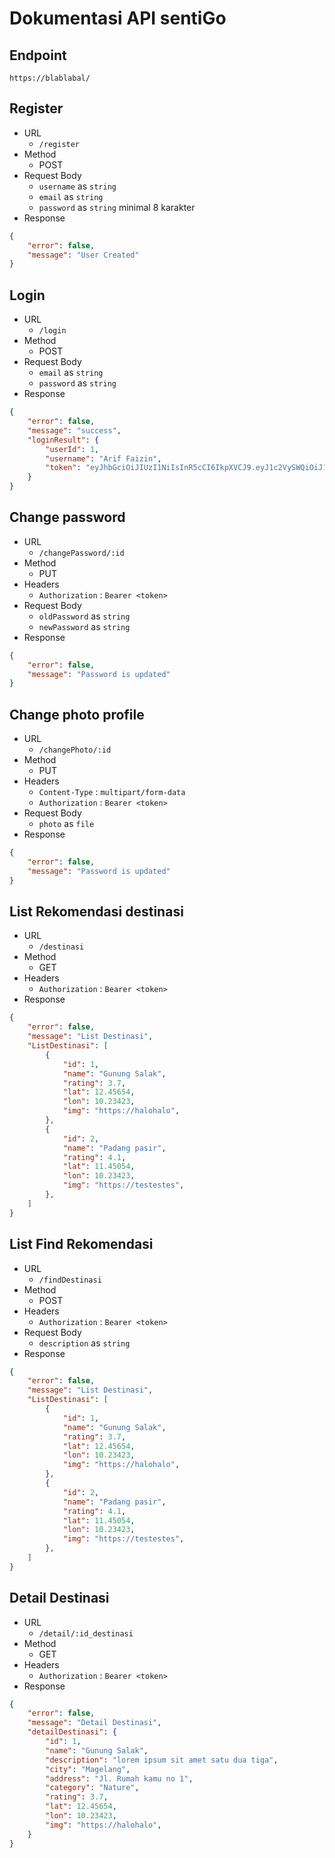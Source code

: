 # Dokumentasi API sentiGo

## Endpoint
```
https://blablabal/
```

## Register
* URL
    - ```/register```
* Method
    - POST
* Request Body
    - ``username`` as ``string``
    - ``email`` as ``string``
    - ``password`` as ``string`` minimal 8 karakter
* Response
```json
{
    "error": false,
    "message": "User Created"
}
```

## Login
* URL
    - ```/login```
* Method
    - POST
* Request Body
    - ``email`` as ``string``
    - ``password`` as ``string``
* Response
```json
{
    "error": false,
    "message": "success",
    "loginResult": {
        "userId": 1,
        "username": "Arif Faizin",
        "token": "eyJhbGciOiJIUzI1NiIsInR5cCI6IkpXVCJ9.eyJ1c2VySWQiOiJ1c2VyLXlqNXBjX0xBUkNfQWdLNjEiLCJpYXQiOjE2NDE3OTk5NDl9.flEMaQ7zsdYkxuyGbiXjEDXO8kuDTcI__3UjCwt6R_I"
    }
}
```

## Change password
* URL
    - ```/changePassword/:id```
* Method
    - PUT
* Headers
    - ``Authorization`` : ``Bearer <token>``
* Request Body
    - ``oldPassword`` as ``string``
    - ``newPassword`` as ``string``
* Response
```json
{
    "error": false,
    "message": "Password is updated"
}
```

## Change photo profile
* URL
    - ```/changePhoto/:id```
* Method
    - PUT
* Headers
    - ``Content-Type`` : ``multipart/form-data``
    - ``Authorization`` : ``Bearer <token>``
* Request Body
    - ``photo`` as ``file``
* Response
```json
{
    "error": false,
    "message": "Password is updated"
}
```

## List Rekomendasi destinasi
* URL
    - ```/destinasi```
* Method
    - GET
* Headers
    - ``Authorization`` : ``Bearer <token>``
* Response
```json
{
    "error": false,
    "message": "List Destinasi",
    "ListDestinasi": [
        {
            "id": 1,
            "name": "Gunung Salak",
            "rating": 3.7,
            "lat": 12.45654,
            "lon": 10.23423,
            "img": "https://halohalo",
        },
        {
            "id": 2,
            "name": "Padang pasir",
            "rating": 4.1,
            "lat": 11.45054,
            "lon": 10.23423,
            "img": "https://testestes",
        },
    ]
}
```

## List Find Rekomendasi
* URL
    - ```/findDestinasi```
* Method
    - POST
* Headers
    - ``Authorization`` : ``Bearer <token>``
* Request Body
    - ``description`` as ``string``
* Response
```json
{
    "error": false,
    "message": "List Destinasi",
    "ListDestinasi": [
        {
            "id": 1,
            "name": "Gunung Salak",
            "rating": 3.7,
            "lat": 12.45654,
            "lon": 10.23423,
            "img": "https://halohalo",
        },
        {
            "id": 2,
            "name": "Padang pasir",
            "rating": 4.1,
            "lat": 11.45054,
            "lon": 10.23423,
            "img": "https://testestes",
        },
    ]
}
```

## Detail Destinasi
* URL
    - ```/detail/:id_destinasi```
* Method
    - GET
* Headers
    - ``Authorization`` : ``Bearer <token>``
* Response
```json
{
    "error": false,
    "message": "Detail Destinasi",
    "detailDestinasi": {
        "id": 1,
        "name": "Gunung Salak",
        "description": "lorem ipsum sit amet satu dua tiga",
        "city": "Magelang",
        "address": "Jl. Rumah kamu no 1",
        "category": "Nature",
        "rating": 3.7,
        "lat": 12.45654,
        "lon": 10.23423,
        "img": "https://halohalo",
    }
}
```